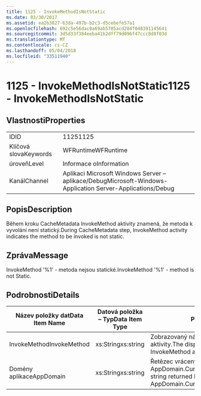 ```yaml
---
title: 1125 - InvokeMethodIsNotStatic
ms.date: 03/30/2017
ms.assetid: ea2b3827-63da-497b-b2c3-d5cebefe57a1
ms.openlocfilehash: 692c5e56dac0a69ab5705acd284f048391145641
ms.sourcegitcommit: 3d5d33f384eeba41b2dff79d096f47ccc8d8f03d
ms.translationtype: MT
ms.contentlocale: cs-CZ
ms.lasthandoff: 05/04/2018
ms.locfileid: "33511940"
---
```

# <a name="1125---invokemethodisnotstatic"></a><span data-ttu-id="7708e-102">1125 - InvokeMethodIsNotStatic</span><span class="sxs-lookup"><span data-stu-id="7708e-102">1125 - InvokeMethodIsNotStatic</span></span>
## <a name="properties"></a><span data-ttu-id="7708e-103">Vlastnosti</span><span class="sxs-lookup"><span data-stu-id="7708e-103">Properties</span></span>  
  
|||  
|-|-|  
|<span data-ttu-id="7708e-104">ID</span><span class="sxs-lookup"><span data-stu-id="7708e-104">ID</span></span>|<span data-ttu-id="7708e-105">1125</span><span class="sxs-lookup"><span data-stu-id="7708e-105">1125</span></span>|  
|<span data-ttu-id="7708e-106">Klíčová slova</span><span class="sxs-lookup"><span data-stu-id="7708e-106">Keywords</span></span>|<span data-ttu-id="7708e-107">WFRuntime</span><span class="sxs-lookup"><span data-stu-id="7708e-107">WFRuntime</span></span>|  
|<span data-ttu-id="7708e-108">úroveň</span><span class="sxs-lookup"><span data-stu-id="7708e-108">Level</span></span>|<span data-ttu-id="7708e-109">Informace o</span><span class="sxs-lookup"><span data-stu-id="7708e-109">Information</span></span>|  
|<span data-ttu-id="7708e-110">Kanál</span><span class="sxs-lookup"><span data-stu-id="7708e-110">Channel</span></span>|<span data-ttu-id="7708e-111">Aplikaci Microsoft Windows Server – aplikace/Debug</span><span class="sxs-lookup"><span data-stu-id="7708e-111">Microsoft-Windows-Application Server-Applications/Debug</span></span>|  
  
## <a name="description"></a><span data-ttu-id="7708e-112">Popis</span><span class="sxs-lookup"><span data-stu-id="7708e-112">Description</span></span>  
 <span data-ttu-id="7708e-113">Během kroku CacheMetadata InvokeMethod aktivity znamená, že metoda k vyvolání není statický.</span><span class="sxs-lookup"><span data-stu-id="7708e-113">During CacheMetadata step, InvokeMethod activity indicates the method to be invoked is not static.</span></span>  
  
## <a name="message"></a><span data-ttu-id="7708e-114">Zpráva</span><span class="sxs-lookup"><span data-stu-id="7708e-114">Message</span></span>  
 <span data-ttu-id="7708e-115">InvokeMethod '%1' - metoda nejsou statické.</span><span class="sxs-lookup"><span data-stu-id="7708e-115">InvokeMethod '%1' - method is not Static.</span></span>  
  
## <a name="details"></a><span data-ttu-id="7708e-116">Podrobnosti</span><span class="sxs-lookup"><span data-stu-id="7708e-116">Details</span></span>  
  
|<span data-ttu-id="7708e-117">Název položky dat</span><span class="sxs-lookup"><span data-stu-id="7708e-117">Data Item Name</span></span>|<span data-ttu-id="7708e-118">Datová položka – Typ</span><span class="sxs-lookup"><span data-stu-id="7708e-118">Data Item Type</span></span>|<span data-ttu-id="7708e-119">Popis</span><span class="sxs-lookup"><span data-stu-id="7708e-119">Description</span></span>|  
|--------------------|--------------------|-----------------|  
|<span data-ttu-id="7708e-120">InvokeMethod</span><span class="sxs-lookup"><span data-stu-id="7708e-120">InvokeMethod</span></span>|<span data-ttu-id="7708e-121">xs:String</span><span class="sxs-lookup"><span data-stu-id="7708e-121">xs:string</span></span>|<span data-ttu-id="7708e-122">Zobrazovaný název InvokeMethod aktivity.</span><span class="sxs-lookup"><span data-stu-id="7708e-122">The display name of the InvokeMethod activity.</span></span>|  
|<span data-ttu-id="7708e-123">Domény aplikace</span><span class="sxs-lookup"><span data-stu-id="7708e-123">AppDomain</span></span>|<span data-ttu-id="7708e-124">xs:String</span><span class="sxs-lookup"><span data-stu-id="7708e-124">xs:string</span></span>|<span data-ttu-id="7708e-125">Řetězec vrácený AppDomain.CurrentDomain.FriendlyName.</span><span class="sxs-lookup"><span data-stu-id="7708e-125">The string returned by AppDomain.CurrentDomain.FriendlyName.</span></span>|
